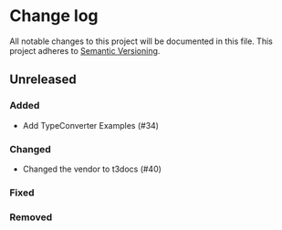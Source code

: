 # Change log

All notable changes to this project will be documented in this file.
This project adheres to [Semantic Versioning](https://semver.org/).

## Unreleased

### Added
- Add TypeConverter Examples (#34)

### Changed
- Changed the vendor to t3docs (#40)

### Fixed

### Removed
